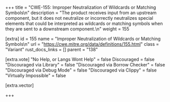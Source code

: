 +++
title = "CWE-155: Improper Neutralization of Wildcards or Matching Symbols\n"
description = "The product receives input from an upstream component, but it does not neutralize or incorrectly neutralizes special elements that could be interpreted as wildcards or matching symbols when they are sent to a downstream component.\n"
weight = 155

[extra]
id = 155
name = "Improper Neutralization of Wildcards or Matching Symbols\n"
url = "https://cwe.mitre.org/data/definitions/155.html"
class = "Variant"
rust_docs_links = []
parent = "138"

[extra.vote]
"No Help, or Langs Wont Help" = false
Discouraged = false
"Discouraged via Library" = false
"Discouraged via Borrow Checker" = false
"Discouraged via Debug Mode" = false
"Discouraged via Clippy" = false
"Virtually Impossible" = false

[extra.vector]

+++